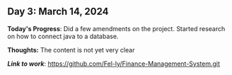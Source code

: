 ## Day 3: March 14, 2024

**Today's Progress**: Did a few amendments on the project. Started research on how to connect java to a database.

**Thoughts:** The content is not yet very clear

___Link to work___: https://github.com/Fel-ly/Finance-Management-System.git
